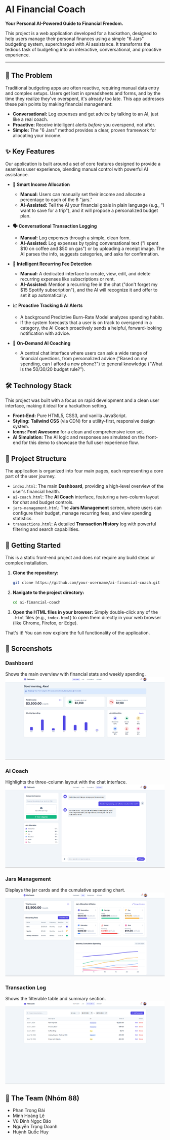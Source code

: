 # AI Financial Coach

**Your Personal AI-Powered Guide to Financial Freedom.**

This project is a web application developed for a hackathon, designed to help users manage their personal finances using a simple "6 Jars" budgeting system, supercharged with AI assistance. It transforms the tedious task of budgeting into an interactive, conversational, and proactive experience.

---

## 🚀 The Problem

Traditional budgeting apps are often reactive, requiring manual data entry and complex setups. Users get lost in spreadsheets and forms, and by the time they realize they've overspent, it's already too late. This app addresses these pain points by making financial management:
*   **Conversational:** Log expenses and get advice by talking to an AI, just like a real coach.
*   **Proactive:** Receive intelligent alerts *before* you overspend, not after.
*   **Simple:** The "6 Jars" method provides a clear, proven framework for allocating your income.

## ✨ Key Features

Our application is built around a set of core features designed to provide a seamless user experience, blending manual control with powerful AI assistance.

*   **🧠 Smart Income Allocation**
    *   **Manual:** Users can manually set their income and allocate a percentage to each of the 6 "jars."
    *   **AI-Assisted:** Tell the AI your financial goals in plain language (e.g., "I want to save for a trip"), and it will propose a personalized budget plan.

*   **🗣️ Conversational Transaction Logging**
    *   **Manual:** Log expenses through a simple, clean form.
    *   **AI-Assisted:** Log expenses by typing conversational text ("I spent $10 on coffee and $50 on gas") or by uploading a receipt image. The AI parses the info, suggests categories, and asks for confirmation.

*   **🔄 Intelligent Recurring Fee Detection**
    *   **Manual:** A dedicated interface to create, view, edit, and delete recurring expenses like subscriptions or rent.
    *   **AI-Assisted:** Mention a recurring fee in the chat ("don't forget my $15 Spotify subscription"), and the AI will recognize it and offer to set it up automatically.

*   **📈 Proactive Tracking & AI Alerts**
    *   A background Predictive Burn-Rate Model analyzes spending habits.
    *   If the system forecasts that a user is on track to overspend in a category, the AI Coach proactively sends a helpful, forward-looking notification with advice.

*   **💬 On-Demand AI Coaching**
    *   A central chat interface where users can ask a wide range of financial questions, from personalized advice ("Based on my spending, can I afford a new phone?") to general knowledge ("What is the 50/30/20 budget rule?").

## 🛠️ Technology Stack

This project was built with a focus on rapid development and a clean user interface, making it ideal for a hackathon setting.

*   **Front-End:** Pure HTML5, CSS3, and vanilla JavaScript.
*   **Styling:** **Tailwind CSS** (via CDN) for a utility-first, responsive design system.
*   **Icons:** **Font Awesome** for a clean and comprehensive icon set.
*   **AI Simulation:** The AI logic and responses are simulated on the front-end for this demo to showcase the full user experience flow.

## 📂 Project Structure

The application is organized into four main pages, each representing a core part of the user journey.

*   `index.html`: The main **Dashboard**, providing a high-level overview of the user's financial health.
*   `ai-coach.html`: The **AI Coach** interface, featuring a two-column layout for chat and budget controls.
*   `jars-management.html`: The **Jars Management** screen, where users can configure their budget, manage recurring fees, and view spending statistics.
*   `transactions.html`: A detailed **Transaction History** log with powerful filtering and search capabilities.

## 🏁 Getting Started

This is a static front-end project and does not require any build steps or complex installation.

1.  **Clone the repository:**
    ```bash
    git clone https://github.com/your-username/ai-financial-coach.git
    ```
2.  **Navigate to the project directory:**
    ```bash
    cd ai-financial-coach
    ```
3.  **Open the HTML files in your browser:**
    Simply double-click any of the `.html` files (e.g., `index.html`) to open them directly in your web browser (like Chrome, Firefox, or Edge).

That's it! You can now explore the full functionality of the application.

## 📸 Screenshots

### Dashboard
Shows the main overview with financial stats and weekly spending.  
![Dashboard Screenshot](IMAGES/dashboard.png)

### AI Coach
Highlights the three-column layout with the chat interface.  
![AI Coach Screenshot](IMAGES/ai-coach.png)

### Jars Management
Displays the jar cards and the cumulative spending chart.  
![Jars Management Screenshot](IMAGES/jars-managerment.png)

### Transaction Log
Shows the filterable table and summary section.  
![Transaction Log Screenshot](IMAGES/transactions.png)
## 👥 The Team (Nhóm 88)

*   Phan Trọng Đài
*   Minh Hoàng Lê
*   Vũ Đình Ngọc Bảo
*   Nguyễn Trọng Doanh
*   Huỳnh Quốc Huy